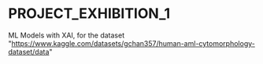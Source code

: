 # PROJECT_EXHIBITION_1
ML Models with XAI, for the dataset "https://www.kaggle.com/datasets/gchan357/human-aml-cytomorphology-dataset/data"
